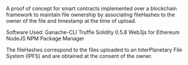 A proof of concept for smart contracts implemented over a blockchain framework to maintain file ownership by associating fileHashes to the owner of the file and timestamp at the time of upload.

Software Used:
  Ganache-CLI
  Truffle
  Solidity 0.5.8
  Web3js for Ethereum
  NodeJS
  NPM Package Manager
  
The fileHashes correspond to the files uploaded to an InterPlanetary File System (IPFS) and are obtained at the consent of the owner.
